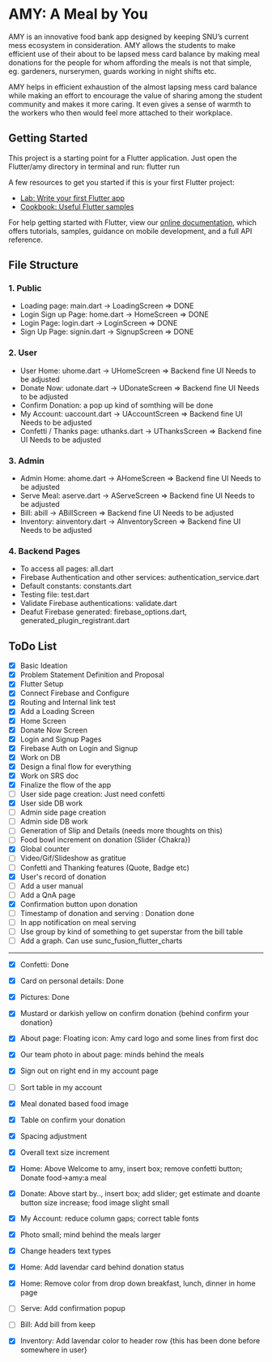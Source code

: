 # AMY: A Meal by You

AMY is an innovative food bank app designed by keeping SNU’s current mess ecosystem in consideration. AMY allows the students to make efficient use of their about to be lapsed mess card balance by making meal donations for the people for whom affording the meals is not that simple, eg. gardeners, nurserymen, guards working in night shifts etc.

AMY helps in efficient exhaustion of the almost lapsing mess card balance while making an effort to encourage the value of sharing among the student community and makes it more caring. It even gives a sense of warmth to the workers who then would feel more attached to their workplace. 

## Getting Started

This project is a starting point for a Flutter application. Just open the Flutter/amy directory in terminal and run: flutter run

A few resources to get you started if this is your first Flutter project:

- [Lab: Write your first Flutter app](https://flutter.dev/docs/get-started/codelab)
- [Cookbook: Useful Flutter samples](https://flutter.dev/docs/cookbook)

For help getting started with Flutter, view our
[online documentation](https://flutter.dev/docs), which offers tutorials,
samples, guidance on mobile development, and a full API reference.

## File Structure
### 1. Public
* Loading page: main.dart -> LoadingScreen => DONE
* Login Sign up Page: home.dart -> HomeScreen => DONE
* Login Page: login.dart -> LoginScreen => DONE
* Sign Up Page: signin.dart -> SignupScreen => DONE

### 2. User
* User Home: uhome.dart -> UHomeScreen => Backend fine UI Needs to be adjusted
* Donate Now: udonate.dart -> UDonateScreen => Backend fine UI Needs to be adjusted
* Confirm Donation: a pop up kind of somthing will be done
* My Account: uaccount.dart -> UAccountScreen => Backend fine UI Needs to be adjusted
* Confetti / Thanks page: uthanks.dart -> UThanksScreen => Backend fine UI Needs to be adjusted

### 3. Admin
* Admin Home: ahome.dart -> AHomeScreen => Backend fine UI Needs to be adjusted
* Serve Meal: aserve.dart -> AServeScreen => Backend fine UI Needs to be adjusted
* Bill: abill -> ABillScreen => Backend fine UI Needs to be adjusted
* Inventory: ainventory.dart -> AInventoryScreen => Backend fine UI Needs to be adjusted

### 4. Backend Pages
* To access all pages: all.dart
* Firebase Authentication and other services: authentication_service.dart
* Default constants: constants.dart
* Testing file: test.dart
* Validate Firebase authentications: validate.dart
* Deafut Firebase generated: firebase_options.dart, generated_plugin_registrant.dart

## ToDo List
- [X] Basic Ideation
- [X] Problem Statement Definition and Proposal
- [X] Flutter Setup
- [X] Connect Firebase and Configure
- [X] Routing and Internal link test
- [X] Add a Loading Screen
- [X] Home Screen
- [X] Donate Now Screen
- [X] Login and Signup Pages
- [X] Firebase Auth on Login and Signup
- [X] Work on DB
- [X] Design a final flow for everything
- [X] Work on SRS doc
- [X] Finalize the flow of the app
- [ ] User side page creation: Just need confetti 
- [X] User side DB work
- [ ] Admin side page creation
- [ ] Admin side DB work
- [ ] Generation of Slip and Details (needs more thoughts on this)
- [ ] Food bowl increment on donation (Slider {Chakra})
- [X] Global counter
- [ ] Video/Gif/Slideshow as gratitue
- [ ] Confetti and Thanking features (Quote, Badge etc)
- [X] User's record of donation
- [ ] Add a user manual
- [ ] Add a QnA page
- [X] Confirmation button upon donation
- [ ] Timestamp of donation and serving : Donation done
- [ ] In app notification on meal serving
- [ ] Use group by kind of something to get superstar from the bill table
- [ ] Add a graph. Can use sunc_fusion_flutter_charts
--------------------------
- [X] Confetti: Done
- [X] Card on personal details: Done 
- [X] Pictures: Done
- [X] Mustard or darkish yellow on confirm donation {behind confirm your donation}
- [X] About page: Floating icon: Amy card logo and some lines from first doc
- [X] Our team photo in about page: minds behind the meals
- [X] Sign out on right end in my account page
- [ ] Sort table in my account
- [X] Meal donated based food image
- [X] Table on confirm your donation
- [X] Spacing adjustment
- [X] Overall text size increment
- [X] Home: Above Welcome to amy, insert box; remove confetti button; Donate food->amy:a meal
- [X] Donate: Above start by.., insert box; add slider; get estimate and doante button size increase; food image slight small
- [X] My Account: reduce column gaps; correct table fonts
- [X] Photo small; mind behind the meals larger
- [X] Change headers text types
- [X] Home: Add lavendar card behind donation status
- [X] Home: Remove color from drop down breakfast, lunch, dinner in home page
- [ ] Serve: Add confirmation popup
- [ ] Bill: Add bill from keep
- [X] Inventory: Add lavendar color to header row {this has been done before somewhere in user}



